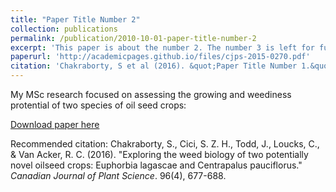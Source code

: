```yaml
---
title: "Paper Title Number 2"
collection: publications
permalink: /publication/2010-10-01-paper-title-number-2
excerpt: 'This paper is about the number 2. The number 3 is left for future work.'
paperurl: 'http://academicpages.github.io/files/cjps-2015-0270.pdf'
citation: 'Chakraborty, S et al (2016). &quot;Paper Title Number 1.&quot; <i>Journal 1</i>. 1(1).'
---
```

My MSc research focused on assessing the growing and weediness protential of two species of oil seed crops:

[Download paper here](http://academicpages.github.io/files/cjps-2015-0270.pdf)

Recommended citation: Chakraborty, S., Cici, S. Z. H., Todd, J., Loucks, C., & Van Acker, R. C. (2016). "Exploring the weed biology of two potentially novel oilseed crops: Euphorbia lagascae and Centrapalus pauciflorus." <i>Canadian Journal of Plant Science</i>. 96(4), 677-688.
